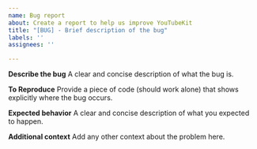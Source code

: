 ```yaml
---
name: Bug report
about: Create a report to help us improve YouTubeKit
title: "[BUG] - Brief description of the bug"
labels: ''
assignees: ''

---
```


**Describe the bug**
A clear and concise description of what the bug is.

**To Reproduce**
Provide a piece of code (should work alone) that shows explicitly where the bug occurs.

**Expected behavior**
A clear and concise description of what you expected to happen.

**Additional context**
Add any other context about the problem here.
